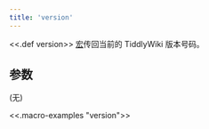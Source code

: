 ```yaml
---
title: 'version'
---
```


<<.def version>> [宏](Macros)传回当前的 TiddlyWiki 版本号码。

## 参数

(无)

<<.macro-examples "version">>
